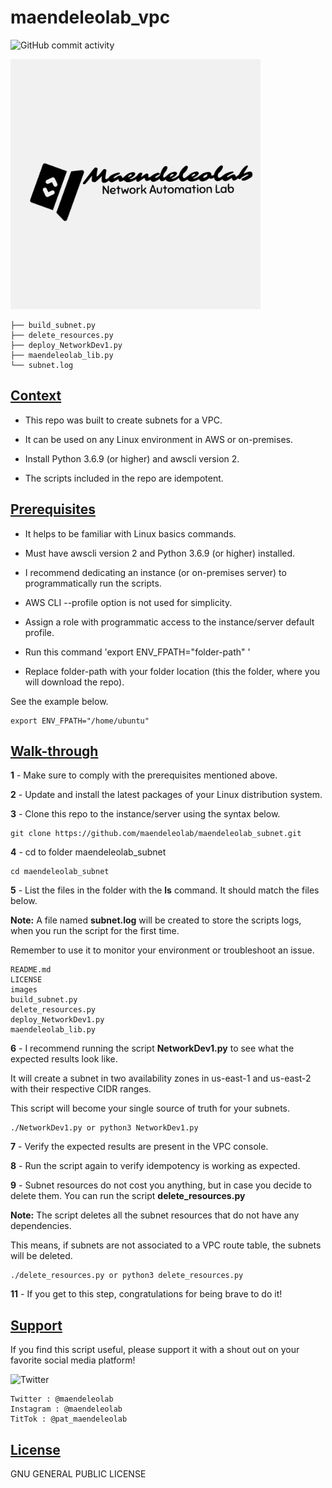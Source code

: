 # maendeleolab_vpc
![GitHub commit activity](https://img.shields.io/github/last-commit/maendeleolab/maendeleolab_vpc)

<img src="/images/banner.png" width=400>

```
├── build_subnet.py
├── delete_resources.py
├── deploy_NetworkDev1.py
├── maendeleolab_lib.py
└── subnet.log
```

## [Context](#Context)

- This repo was built to create subnets for a VPC. 

- It can be used on any Linux environment in AWS or on-premises. 

- Install Python 3.6.9 (or higher) and awscli version 2.

- The scripts included in the repo are idempotent. 

## [Prerequisites](#Prerequisites)

- It helps to be familiar with Linux basics commands.

- Must have awscli version 2 and Python 3.6.9 (or higher) installed.

- I recommend dedicating an instance (or on-premises server) to programmatically run the scripts.  

- AWS CLI --profile option is not used for simplicity. 

- Assign a role with programmatic access to the instance/server default profile.

- Run this command 'export ENV_FPATH="folder-path" ' 

- Replace folder-path with your folder location (this the folder, where you will download the repo). 

See the example below.

```
export ENV_FPATH="/home/ubuntu"
```

## [Walk-through](#Walk-through)

**1**  - Make sure to comply with the prerequisites mentioned above.

**2**  - Update and install the latest packages of your Linux distribution system.

**3**  - Clone this repo to the instance/server using the syntax below.

```
git clone https://github.com/maendeleolab/maendeleolab_subnet.git
```

**4**  - cd to folder maendeleolab_subnet

```
cd maendeleolab_subnet
```

**5**  - List the files in the folder with the **ls** command. It should match the files below.

**Note:** A file named **subnet.log** will be created to store the scripts logs, when you run the script for the first time.

Remember to use it to monitor your environment or troubleshoot an issue.

```
README.md
LICENSE
images
build_subnet.py
delete_resources.py
deploy_NetworkDev1.py
maendeleolab_lib.py
```

**6**  - I recommend running the script **NetworkDev1.py** to see what the expected results look like. 

It will create a subnet in two availability zones in us-east-1 and us-east-2 with their respective CIDR ranges.

This script will become your single source of truth for your subnets. 

```
./NetworkDev1.py or python3 NetworkDev1.py
```

**7**  - Verify the expected results are present in the VPC console. 

**8**  - Run the script again to verify idempotency is working as expected. 

**9**  - Subnet resources do not cost you anything, but in case you decide to delete them. You can run the script **delete_resources.py**
	
**Note:** The script deletes all the subnet resources that do not have any dependencies. 
	
This means, if subnets are not associated to a VPC route table, the subnets will be deleted. 

```
./delete_resources.py or python3 delete_resources.py
```

**11** - If you get to this step, congratulations for being brave to do it! 

## [Support](#Support)
If you find this script useful, please support it with a shout out on your favorite social media platform!

![Twitter](https://img.shields.io/twitter/follow/maendeleolab?style=social)
```
Twitter : @maendeleolab
Instagram : @maendeleolab
TitTok : @pat_maendeleolab
```
## [License](#License)
GNU GENERAL PUBLIC LICENSE

	
